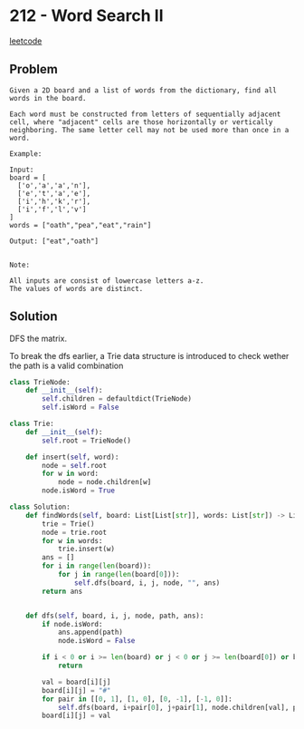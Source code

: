 # 212 - Word Search II

[leetcode](https://leetcode.com/problems/word-search-ii)

## Problem

    Given a 2D board and a list of words from the dictionary, find all words in the board.
    
    Each word must be constructed from letters of sequentially adjacent cell, where "adjacent" cells are those horizontally or vertically neighboring. The same letter cell may not be used more than once in a word.
    
    Example:
    
    Input: 
    board = [
      ['o','a','a','n'],
      ['e','t','a','e'],
      ['i','h','k','r'],
      ['i','f','l','v']
    ]
    words = ["oath","pea","eat","rain"]
    
    Output: ["eat","oath"]
     
    
    Note:
    
    All inputs are consist of lowercase letters a-z.
    The values of words are distinct.

## Solution

DFS the matrix.

To break the dfs earlier, a Trie data structure is introduced to check wether the path is a valid combination

```python
class TrieNode:
    def __init__(self):
        self.children = defaultdict(TrieNode)
        self.isWord = False

class Trie:
    def __init__(self):
        self.root = TrieNode()

    def insert(self, word):
        node = self.root
        for w in word:
            node = node.children[w]
        node.isWord = True

class Solution:
    def findWords(self, board: List[List[str]], words: List[str]) -> List[str]:
        trie = Trie()
        node = trie.root
        for w in words:
            trie.insert(w)
        ans = []
        for i in range(len(board)):
            for j in range(len(board[0])):
                self.dfs(board, i, j, node, "", ans)
        return ans


    def dfs(self, board, i, j, node, path, ans):
        if node.isWord:
            ans.append(path)
            node.isWord = False

        if i < 0 or i >= len(board) or j < 0 or j >= len(board[0]) or board[i][j] not in node.children:
            return

        val = board[i][j]
        board[i][j] = "#"
        for pair in [[0, 1], [1, 0], [0, -1], [-1, 0]]:
            self.dfs(board, i+pair[0], j+pair[1], node.children[val], path+val, ans)
        board[i][j] = val
```
